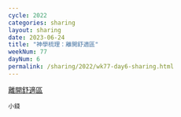 ```yaml
---
cycle: 2022
categories: sharing
layout: sharing
date: 2023-06-24
title: "神學梳理：離開舒適區"
weekNum: 77
dayNum: 6
permalink: /sharing/2022/wk77-day6-sharing.html
---
```

[離開舒適區](https://eccseattle.github.io/media/sharing/2022/wk077/2023-06-24-bin.m4a)

`小錢`
